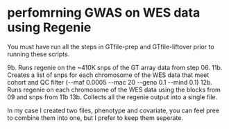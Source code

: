 # perfomrning GWAS on WES data using Regenie

You must have run all the steps in GTfile-prep and GTfile-liftover prior to running these scripts.

9b. Runs regenie on the ~410K snps of the GT array data from step 06. 
11b. Creates a list of snps for each chromosome of the WES data that meet cohort and QC filter 
      (--maf 0.0005 --mac 20 --geno 0.1 --mind 0.1)
12b. Runs regenie on each chromosome of the WES data using the blocks from 09 and snps from 11b
13b. Collects all the regenie output into a single file. 

In my case I created two files, phenotype and covariate, you can feel pree to combine them into one, but I prefer to keep them seperate.
